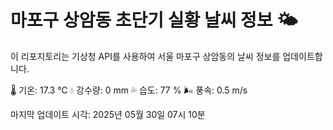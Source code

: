 
# 마포구 상암동 초단기 실황 날씨 정보 🌤️

이 리포지토리는 기상청 API를 사용하여 서울 마포구 상암동의 날씨 정보를 업데이트합니다. 

🌡️ 기온: 17.3 ℃
💧 강수량: 0 mm
💦 습도: 77 %
🌬️ 풍속: 0.5 m/s

마지막 업데이트 시각: 2025년 05월 30일 07시 10분    
